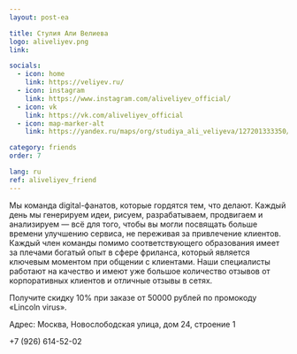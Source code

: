 ```yaml
---
layout: post-ea

title: Стулия Али Велиева
logo: aliveliyev.png
link: 

socials:
  - icon: home
    link: https://veliyev.ru/
  - icon: instagram
    link: https://www.instagram.com/aliveliyev_official/
  - icon: vk
    link: https://vk.com/aliveliyev_official
  - icon: map-marker-alt
    link: https://yandex.ru/maps/org/studiya_ali_veliyeva/127201333350/

category: friends
order: 7

lang: ru
ref: aliveliyev_friend
---
```


Мы команда digital-фанатов, которые гордятся тем, что делают. Каждый день мы генерируем идеи, рисуем, разрабатываем, продвигаем и анализируем — всё для того, чтобы вы могли посвящать больше времени улучшению сервиса, не переживая за привлечение клиентов. Каждый член команды помимо соответствующего образования имеет за плечами богатый опыт в сфере фриланса, который является ключевым моментом при общении с клиентами. Наши специалисты работают на качество и имеют уже большое количество отзывов от корпоративных клиентов и отличные отзывы в сетях.

Получите скидку 10% при заказе от 50000 рублей по промокоду «Lincoln virus».

Адрес: Москва, Новослободская улица, дом 24, строение 1

+7 (926) 614-52-02